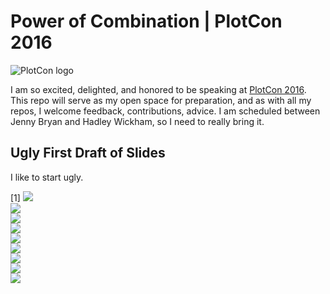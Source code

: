Power of Combination | PlotCon 2016
================

![PlotCon logo](https://plotcon.plot.ly/assets/images/plotcon_logo.png)

I am so excited, delighted, and honored to be speaking at [PlotCon 2016](https://plotcon.plot.ly/). This repo will serve as my open space for preparation, and as with all my repos, I welcome feedback, contributions, advice. I am scheduled between Jenny Bryan and Hadley Wickham, so I need to really bring it.

Ugly First Draft of Slides
--------------------------

I like to start ugly.

\[1\] ![](./images/slide_0001.jpg)</br>![](./images/slide_0002.jpg)</br>![](./images/slide_0003.jpg)</br>![](./images/slide_0004.jpg)</br>![](./images/slide_0005.jpg)</br>![](./images/slide_0006.jpg)</br>![](./images/slide_0007.jpg)</br>![](./images/slide_0008.jpg)</br>![](./images/slide_0009.jpg)
